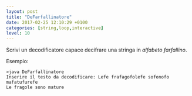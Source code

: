 ```yaml
---
layout: post
title: "DeFarfallinatore"
date: 2017-02-25 12:10:29 +0100
categories: [string,loop,interactive]
level: 10
---
```


Scrivi un decodificatore capace decifrare una stringa in *alfabeto farfallino*. 

Esempio:

~~~text
>java DeFarfallinatore
Inserire il testo da decodificare: Lefe frafagofolefe sofonofo mafatufurefe
Le fragole sono mature
~~~
